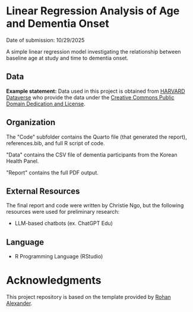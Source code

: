 # Linear Regression Analysis of Age and Dementia Onset
Date of submission: 10/29/2025

A simple linear regression model investigating the relationship between baseline age at study and time to dementia onset.

## Data 

**Example statement:** Data used in this project is obtained from [HARVARD Dataverse](https://dataverse.harvard.edu) who provide the data under the [Creative Commons Public Domain Dedication and License](https://creativecommons.org/publicdomain/zero/1.0/).

## Organization

The "Code" subfolder contains the Quarto file (that generated the report), references.bib, and full R script of code.

"Data" contains the CSV file of dementia participants from the Korean Health Panel.

"Report" contains the full PDF output.

## External Resources

The final report and code were written by Christie Ngo, but the following resources were used for preliminary research:

* LLM-based chatbots (ex. ChatGPT Edu)

## Language
* R Programming Language (RStudio)


# Acknowledgments

This project repository is based on the template provided by [Rohan Alexander](https://github.com/RohanAlexander/starter_folder/tree/main).
